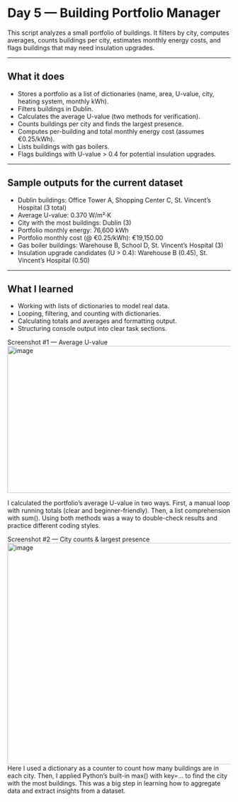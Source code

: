 # Day 5 — Building Portfolio Manager

This script analyzes a small portfolio of buildings. It filters by city, computes averages, counts buildings per city, estimates monthly energy costs, and flags buildings that may need insulation upgrades.

---

## What it does
- Stores a portfolio as a list of dictionaries (name, area, U-value, city, heating system, monthly kWh).
- Filters buildings in Dublin.
- Calculates the average U-value (two methods for verification).
- Counts buildings per city and finds the largest presence.
- Computes per-building and total monthly energy cost (assumes €0.25/kWh).
- Lists buildings with gas boilers.
- Flags buildings with U-value > 0.4 for potential insulation upgrades.

---

## Sample outputs for the current dataset
- Dublin buildings: Office Tower A, Shopping Center C, St. Vincent’s Hospital (3 total)
- Average U-value: 0.370 W/m²·K
- City with the most buildings: Dublin (3)
- Portfolio monthly energy: 76,600 kWh
- Portfolio monthly cost (@ €0.25/kWh): €19,150.00
- Gas boiler buildings: Warehouse B, School D, St. Vincent’s Hospital (3)
- Insulation upgrade candidates (U > 0.4): Warehouse B (0.45), St. Vincent’s Hospital (0.50)

---

## What I learned
- Working with lists of dictionaries to model real data.
- Looping, filtering, and counting with dictionaries.
- Calculating totals and averages and formatting output.
- Structuring console output into clear task sections.

Screenshot #1 — Average U-value
<img width="851" height="332" alt="image" src="https://github.com/user-attachments/assets/1b087214-1d94-48aa-a1bc-7ee6396026ae" />

I calculated the portfolio’s average U-value in two ways. First, a manual loop with running totals (clear and beginner-friendly). Then, a list comprehension with sum(). Using both methods was a way to double-check results and practice different coding styles.

Screenshot #2 — City counts & largest presence
<img width="851" height="500" alt="image" src="https://github.com/user-attachments/assets/e8a032f0-4c13-426a-b7e2-a03270ef9d5d" />
Here I used a dictionary as a counter to count how many buildings are in each city. Then, I applied Python’s built-in max() with key=... to find the city with the most buildings. This was a big step in learning how to aggregate data and extract insights from a dataset.
